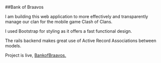 ##Bank of Braavos

I am building this web application to more effectively and transparently manage our clan for the mobile game Clash of Clans.

I used Bootstrap for styling as it offers a fast functional design.

The rails backend makes great use of Active Record Associations between models.

Project is live, [BankofBraavos.](https://bankofbraavos.herokuapp.com)


